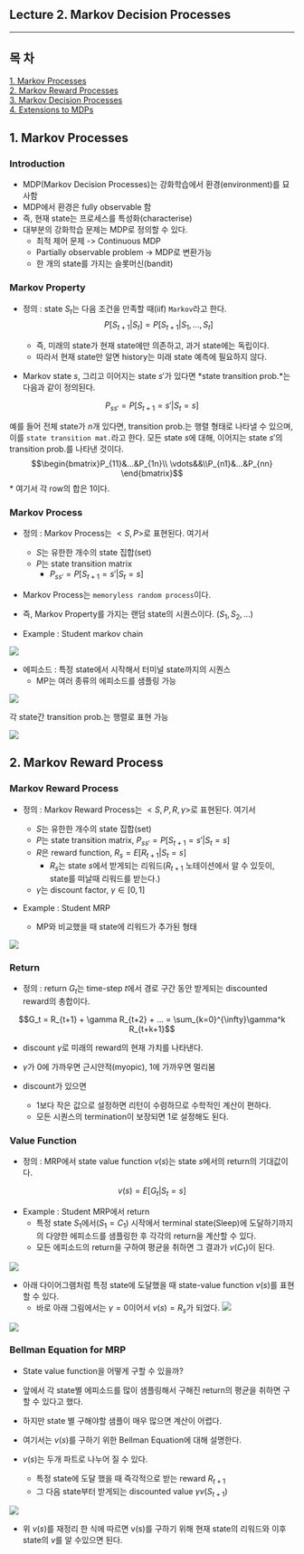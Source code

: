## Lecture 2. Markov Decision Processes
---

## 목 차
[1. Markov Processes]()  
[2. Markov Reward Processes]()  
[3. Markov Decision Processes]()  
[4. Extensions to MDPs]()


## 1. Markov Processes
### Introduction
- MDP(Markov Decision Processes)는 강화학습에서 환경(environment)를 묘사함
- MDP에서 환경은 fully observable 함
- 즉, 현재 state는 프로세스를 특성화(characterise)
- 대부분의 강화학습 문제는 MDP로 정의할 수 있다.
  - 최적 제어 문제 -> Continuous MDP
  - Partially observable problem -> MDP로 변환가능
  - 한 개의 state를 가지는 슬롯머신(bandit)

### Markov Property
- 정의 : state $S_t$는 다음 조건을 만족할 때(iif) `Markov`라고 한다.
$$P[S_{t+1} | S_t] = P[S_{t+1} | S_1, ..., S_t]$$

    - 즉, 미래의 state가 현재 state에만 의존하고, 과거 state에는 독립이다.
    - 따라서 현재 state만 알면 history는 미래 state 예측에 필요하지 않다.

- Markov state $s$, 그리고 이어지는 state $s'$가 있다면 *state transition prob.*는 다음과 같이 정의된다.

$$P_{ss'} = P[S_{t+1} = s' | S_t = s]$$

예를 들어 전체 state가 $n$개 있다면, transition prob.는 행렬 형태로 나타낼 수 있으며, 이를 `state transition mat.`라고 한다. 모든 state $s$에 대해, 이어지는 state $s'$의 transition prob.를 나타낸 것이다.
$$\begin{bmatrix}P_{11}&...&P_{1n}\\ \vdots&&\\P_{n1}&...&P_{nn} \end{bmatrix}$$
    * 여기서 각 row의 합은 1이다.

### Markov Process
- 정의 : Markov Process는 $<S, P>$로 표현된다. 여기서
  - $S$는 유한한 개수의 state 집합(set)
  - $P$는 state transition matrix
    - $P_{ss'} = P[S_{t+1} = s' | S_t = s]$

- Markov Process는 `memoryless random process`이다. 
- 즉, Markov Property를 가지는 랜덤 state의 시퀀스이다. ($S_1, S_2, ...$)

- Example : Student markov chain

![](2023-04-23-20-36-03.png)

- 에피소드 : 특정 state에서 시작해서 터미널 state까지의 시퀀스
  - MP는 여러 종류의 에피소드를 샘플링 가능

![](2023-04-23-20-40-55.png)

각 state간 transition prob.는 행렬로 표현 가능

![](2023-04-23-20-43-27.png)


## 2. Markov Reward Process
### Markov Reward Process
- 정의 : Markov Reward Process는 $<S, P, R, \gamma>$로 표현된다. 여기서
  - $S$는 유한한 개수의 state 집합(set)
  - $P$는 state transition matrix, $P_{ss'} = P[S_{t+1} = s' | S_t = s]$
  - $R$은 reward function, $R_s = E[R_{t+1} | S_t = s]$
    - $R_s$는 state $s$에서 받게되는 리워드($R_{t+1}$ 노테이션에서 알 수 있듯이, state를 떠날때 리워드를 받는다.)
  - $\gamma$는 discount factor, $\gamma \in [0, 1]$

- Example : Student MRP
  - MP와 비교했을 때 state에 리워드가 추가된 형태

![](2023-04-23-20-54-42.png)

### Return
- 정의 : return $G_t$는 time-step $t$에서 경로 구간 동안 받게되는 discounted reward의 총합이다.

$$G_t = R_{t+1} + \gamma R_{t+2} + ... = \sum_{k=0}^{\infty}\gamma^k R_{t+k+1}$$
- discount $\gamma$로 미래의 reward의 현재 가치를 나타낸다.
- $\gamma$가 0에 가까우면 근시안적(myopic), 1에 가까우면 멀리봄

- discount가 있으면 
  - 1보다 작은 값으로 설정하면 리턴이 수렴하므로 수학적인 계산이 편하다.
  - 모든 시퀀스의 termination이 보장되면 1로 설정해도 된다.

### Value Function
- 정의 : MRP에서 state value function $v(s)$는 state $s$에서의 return의 기대값이다.

$$v(s) = E[G_t | S_t = s]$$


- Example : Student MRP에서 return
  - 특정 state $S_1$에서($S_1 = C_1)$ 시작에서 terminal state(Sleep)에 도달하기까지의 다양한 에피소드를 샘플링한 후 각각의 return을 계산할 수 있다.
  - 모든 에피소드의 return을 구하여 평균을 취하면 그 결과가 $v(C_1)$이 된다.

![](20230427083141.png)
  - 아래 다이어그램처럼 특정 state에 도달했을 때 state-value function $v(s)$를 표현할 수 있다.
    - 바로 아래 그림에서는 $\gamma=0$이어서 $v(s) = R_s$가 되었다. 
![](20230427083638.png)

![](20230427084029.png)

### Bellman Equation for MRP
- State value function을 어떻게 구할 수 있을까?
- 앞에서 각 state별 에피소드를 많이 샘플링해서 구해진 return의 평균을 취하면 구할 수 있다고 했다.
- 하지만 state 별 구해야할 샘플이 매우 많으면 계산이 어렵다.
- 여기서는 $v(s)$를 구하기 위한 Bellman Equation에 대해 설명한다.

- $v(s)$는 두개 파트로 나누어 질 수 있다.
  - 특정 state에 도달 했을 때 즉각적으로 받는 reward $R_{t+1}$
  - 그 다음 state부터 받게되는 discounted value $\gamma v(S_{t+1})$

![](20230427085012.png)
- 위 $v(s)$를 재정리 한 식에 따르면 v(s)를 구하기 위해 현재 state의 리워드와 이후 state의 $v$를 알 수있으면 된다.

